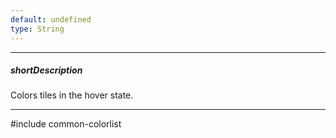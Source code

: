 ```yaml
---
default: undefined
type: String
---
```

---
##### shortDescription
Colors tiles in the hover state.

---
#include common-colorlist